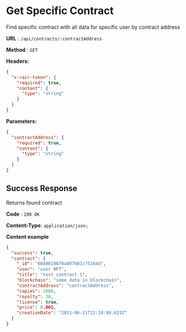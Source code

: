 # Get Specific Contract

Find specific contract with all data for specific user by contract address

**URL** : `/api/contracts/:contractAddress`

**Method** : `GET`

**Headers:**

```json
{
  "x-rair-token": {
    "required": true,
    "content": {
      "type": "string"
    }
  }
}
```

**Parameters:**

```json
{
  "contractAddress": {
    "required": true,
    "content": {
      "type": "string"
    }
  }
}
```

## Success Response

Returns found contract

**Code** : `200 OK`

**Content-Type**: `application/json;`

**Content example**

```json
{
  "success": true,
  "contract": {
    "_id": "60d0819870a807001c75164d",
    "user": "user NFT",
    "title": "test contract 1",
    "blockchain": "some data in blockchain",
    "contractAddress": "contractAddress",
    "copies": 1000,
    "royalty": 30,
    "license": true,
    "price": 0.001,
    "creationDate": "2021-06-21T12:10:00.623Z"
  }
}
```

